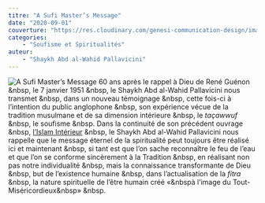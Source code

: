 ```yaml
---
titre: "A Sufi Master’s Message"
date: "2020-09-01"
couverture: "https://res.cloudinary.com/genesi-communication-design/image/upload/v1604584954/ihei/couvertures/soufisme-et-spiritualites-2_d8vkug.jpg"
categories: 
	- "Soufisme et Spiritualités"
auteur: 
	- "Shaykh Abd al-Wahid Pallavicini"
---
```


![A Sufi Master’s Message](https://res.cloudinary.com/genesi-communication-design/image/upload/v1604584954/ihei/couvertures/soufisme-et-spiritualites-2_d8vkug.jpg "A Sufi Master’s Message")
60 ans après le rappel à Dieu de René Guénon &nbsp, le 7 janvier 1951 &nbsp, le Shaykh Abd al-Wahid Pallavicini nous transmet &nbsp, dans un nouveau témoignage &nbsp, cette fois-ci à l’intention du public anglophone &nbsp, son expérience vécue de la tradition musulmane et de sa dimension intérieure &nbsp, le *taçawwuf* &nbsp, le soufisme &nbsp. Dans la continuité de son précédent ouvrage &nbsp, [l’Islam Intérieur](https://www.ihei-asso&nbsp.org/publications/islam-int%C3%A9rieur/ "l’Islam Intérieur") &nbsp, le Shaykh Abd al-Wahid Pallavicini nous rappelle que le message éternel de la spiritualité peut toujours être réalisé ici et maintenant &nbsp, si tant est que l’on sache reconnaître le feu de l’eau et que l’on se conforme sincèrement à la Tradition &nbsp, en réalisant non pas notre individualité &nbsp, mais la connaissance transformante de Dieu &nbsp, but de l’existence humaine &nbsp, dans l’actualisation de la *fitra* &nbsp, la nature spirituelle de l’être humain créé «&nbspà l’image du Tout-Miséricordieux&nbsp» &nbsp. 